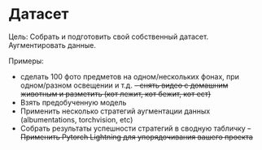 # Датасет

Цель:
Собрать и подготовить свой собственный датасет. Аугментировать данные. 

Примеры:
- сделать 100 фото предметов на одном/нескольких фонах, при одном/разном освещении и т.д.
~~- снять видео с домашним животным и разметить (кот лежит, кот бежит, кот ест)~~
- Взять предобученную модель
- Применить несколько стратегий аугментации данных (albumentations, torchvision, etc)
- Собрать результаты успешности стратегий в сводную табличку
~~- Применить Pytorch Lightning для упорядочивания вашего проекта~~

